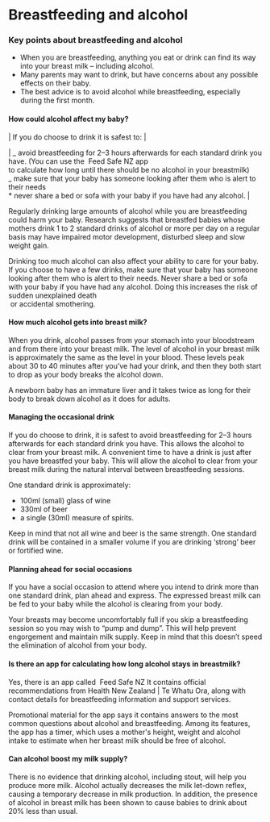 # Breastfeeding and alcohol

### Key points about breastfeeding and alcohol

- When you are breastfeeding, anything you eat or drink can find its way into your breast milk – including alcohol.
- Many parents may want to drink, but have concerns about any possible effects on their baby.
- The best advice is to avoid alcohol while breastfeeding, especially during the first month.

#### How could alcohol affect my baby?

| If you do choose to drink it is safest to: |

| _ avoid breastfeeding for 2–3 hours afterwards for each standard drink you have. (You can use the  Feed Safe NZ app <br> to calculate how long until there should be no alcohol in your breastmilk)<br>_ make sure that your baby has someone looking after them who is alert to their needs<br>\* never share a bed or sofa with your baby if you have had any alcohol. |

Regularly drinking large amounts of alcohol while you are breastfeeding could harm your baby. Research suggests that breastfed babies whose mothers drink 1 to 2 standard drinks of alcohol or more per day on a regular basis may have impaired motor development, disturbed sleep and slow weight gain.

Drinking too much alcohol can also affect your ability to care for your baby. If you choose to have a few drinks, make sure that your baby has someone looking after them who is alert to their needs. Never share a bed or sofa with your baby if you have had any alcohol. Doing this increases the risk of sudden unexplained death  
 or accidental smothering.

#### How much alcohol gets into breast milk?

When you drink, alcohol passes from your stomach into your bloodstream and from there into your breast milk. The level of alcohol in your breast milk is approximately the same as the level in your blood. These levels peak about 30 to 40 minutes after you’ve had your drink, and then they both start to drop as your body breaks the alcohol down.

A newborn baby has an immature liver and it takes twice as long for their body to break down alcohol as it does for adults.

#### Managing the occasional drink

If you do choose to drink, it is safest to avoid breastfeeding for 2–3 hours afterwards for each standard drink you have. This allows the alcohol to clear from your breast milk. A convenient time to have a drink is just after you have breastfed your baby. This will allow the alcohol to clear from your breast milk during the natural interval between breastfeeding sessions.

One standard drink is approximately:

- 100ml (small) glass of wine
- 330ml of beer
- a single (30ml) measure of spirits.

Keep in mind that not all wine and beer is the same strength. One standard drink will be contained in a smaller volume if you are drinking ‘strong’ beer or fortified wine.

#### Planning ahead for social occasions

If you have a social occasion to attend where you intend to drink more than one standard drink, plan ahead and express. The expressed breast milk can be fed to your baby while the alcohol is clearing from your body.

Your breasts may become uncomfortably full if you skip a breastfeeding session so you may wish to “pump and dump”. This will help prevent engorgement and maintain milk supply. Keep in mind that this doesn’t speed the elimination of alcohol from your body.

#### Is there an app for calculating how long alcohol stays in breastmilk?

Yes, there is an app called  Feed Safe NZ
It contains official recommendations from Health New Zealand | Te Whatu Ora, along with contact details for breastfeeding information and support services.

Promotional material for the app says it contains answers to the most common questions about alcohol and breastfeeding. Among its features, the app has a timer, which uses a mother's height, weight and alcohol intake to estimate when her breast milk should be free of alcohol.

#### Can alcohol boost my milk supply?  

There is no evidence that drinking alcohol, including stout, will help you produce more milk. Alcohol actually decreases the milk let-down reflex, causing a temporary decrease in milk production. In addition, the presence of alcohol in breast milk has been shown to cause babies to drink about 20% less than usual.
